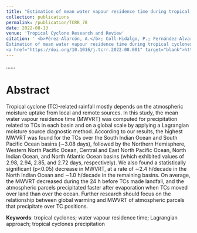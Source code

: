 ```yaml
---
title: "Estimation of mean water vapour residence time during tropical cyclones using a Lagrangian approach"
collection: publications
permalink: /publication/TCRR_78
date: 2022-08-13
venue: 'Tropical Cyclone Research and Review'
citation: ' <b>Pérez-Alarcón, A.</b>; Coll-Hidalgo, P.; Fernández-Alvarez, J.C.; Nieto, R.; Gimeno, L. (2022).
Estimation of mean water vapour residence time during tropical cyclones using a Lagrangian approach. <i>Tropical Cyclone Research and Review</i>. 
<a href="https://doi.org/10.1016/j.tcrr.2022.08.001" target="blank">https://doi.org/10.1016/j.tcrr.2022.08.001</a>'
---
```


......  

# Abstract

Tropical cyclone (TC)-related rainfall mostly depends on the atmospheric moisture uptake from local and remote sources. In this study,
the mean water vapour residence time (MWVRT) was computed for precipitation related to TCs in each basin and on a global scale by applying
a Lagrangian moisture source diagnostic method. According to our results, the highest MWVRT was found for the TCs over the South Indian 
Ocean and South Pacific Ocean basins (∼3.08 days), followed by the Northern Hemisphere, Western North Pacific Ocean, Central and East
North Pacific Ocean, North Indian Ocean, and North Atlantic Ocean basins (which exhibited values of 2.98, 2.94, 2.85, and 2.72 days, 
respectively). We also found a statistically significant (p<0.05) decrease in MWVRT, at a rate of ∼2.4 h/decade in the North Indian 
Ocean and ∼1.0 h/decade in the remaining basins. On average, the MWVRT decreased during the 24 h before TCs made landfall, and the
atmospheric parcels precipitated faster after evaporation when TCs moved over land than over the ocean. Further research should focus
on the relationship between global warming and MWVRT of atmospheric parcels that precipitate over TC positions.

<b>Keywords</b>: tropical cyclones; water vapour residence time; Lagrangian approach; tropical cyclones precipitation


